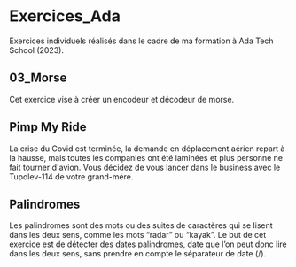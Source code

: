 # Exercices_Ada
Exercices individuels réalisés dans le cadre de ma formation à Ada Tech School (2023).

## 03_Morse
Cet exercice vise à créer un encodeur et décodeur de morse. 

## Pimp My Ride
La crise du Covid est terminée, la demande en déplacement aérien repart à la hausse, mais toutes les companies ont été laminées et plus personne ne fait tourner d'avion.
Vous décidez de vous lancer dans le business avec le Tupolev-114 de votre grand-mère.

## Palindromes
Les palindromes sont des mots ou des suites de caractères qui se lisent dans les deux sens, comme les mots “radar” ou “kayak”.
Le but de cet exercice est de détecter des dates palindromes, date que l’on peut donc lire dans les deux sens, sans prendre en compte le séparateur de date (/).

